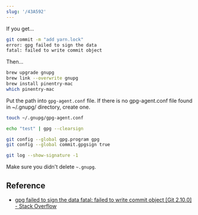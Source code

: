 ```yaml
---
slug: '/43A592'
---
```


If you get...

```bash
git commit -m "add yarn.lock"
error: gpg failed to sign the data
fatal: failed to write commit object
```

Then...

```bash
brew upgrade gnupg
brew link --overwrite gnupg
brew install pinentry-mac
which pinentry-mac
```

Put the path into `gpg-agent.conf` file.
If there is no gpg-agent.conf file found in ~/.gnupg/ directory, create one.

```bash
touch ~/.gnupg/gpg-agent.conf
```

```bash
echo "test" | gpg --clearsign
```

```bash
git config --global gpg.program gpg
git config --global commit.gpgsign true
```

```bash
git log --show-signature -1
```

Make sure you didn't delete `~.gnupg`.

## Reference

- [gpg failed to sign the data fatal: failed to write commit object \[Git 2.10.0\] - Stack Overflow](https://stackoverflow.com/questions/39494631/gpg-failed-to-sign-the-data-fatal-failed-to-write-commit-object-git-2-10-0)
